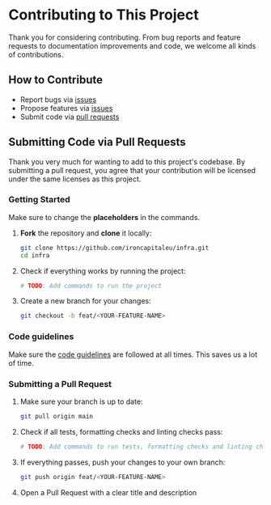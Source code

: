 # Contributing to This Project

Thank you for considering contributing.
From bug reports and feature requests to documentation improvements and code, we welcome all kinds of contributions.

## How to Contribute

- Report bugs via [issues](https://github.com/ironcapitaleu/infra/issues/new)
- Propose features via [issues](https://github.com/ironcapitaleu/infra/issues/new)
- Submit code via [pull requests](https://github.com/ironcapitaleu/infra/pulls)

## Submitting Code via Pull Requests

Thank you very much for wanting to add to this project's codebase. By submitting a pull request, you agree that your contribution will be licensed under the same licenses as this project.

### Getting Started

Make sure to change the **placeholders** in the commands.

1. **Fork** the repository and **clone** it locally:

   ```bash
   git clone https://github.com/ironcapitaleu/infra.git
   cd infra
   ```

2. Check if everything works by running the project:

   ```bash
   # TODO: Add commands to run the project
   ```

3. Create a new branch for your changes:

   ```bash
   git checkout -b feat/<YOUR-FEATURE-NAME>
   ```

### Code guidelines

Make sure the [code guidelines](
https://www.notion.so/Arkad-Software-Development-Guidelines-214cfe3cc9fb809082a0d15d3e6036cc) are followed at all times. This saves us a lot of time.

### Submitting a Pull Request

1. Make sure your branch is up to date:

   ```bash
   git pull origin main
   ```

2. Check if all tests, formatting checks and linting checks pass:

   ```bash
   # TODO: Add commands to run tests, formatting checks and linting checks
   ```

3. If everything passes, push your changes to your own branch:

   ```bash
   git push origin feat/<YOUR-FEATURE-NAME>
   ```

4. Open a Pull Request with a clear title and description
